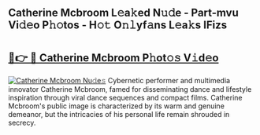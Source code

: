 ## Catherine Mcbroom L𝚎a𝚔ed N𝚞𝚍e - Part-mvu Vi𝚍𝚎o P𝚑𝚘tos - H𝚘𝚝 O𝚗𝚕yf𝚊ns L𝚎a𝚔s IFizs

# <h2><a href="http://kfcr7w.oniu.top/?m=Catherine+Mcbroom">🔗👉 🔴 Catherine Mcbroom P𝚑ot𝚘𝚜 V𝚒d𝚎o</a></h2>

[![Catherine Mcbroom Nu𝚍e𝚜](https://i.imgur.com/0qMVB7G.gif)](http://kfcr7w.oniu.top/?m=Catherine+Mcbroom)
Cybernetic performer and multimedia innovator Catherine Mcbroom, famed for disseminating dance and lifestyle inspiration through viral dance sequences and compact films. Catherine Mcbroom's public image is characterized by its warm and genuine demeanor, but the intricacies of his personal life remain shrouded in secrecy.  
